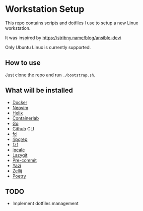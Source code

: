 # Workstation Setup

This repo contains scripts and dotfiles I use to setup a new Linux workstation.

It was inspired by https://stribny.name/blog/ansible-dev/

Only Ubuntu Linux is currently supported.

## How to use

Just clone the repo and run `./bootstrap.sh`.

## What will be installed

- [Docker](https://www.docker.com/)
- [Neovim](https://neovim.io/)
- [Helix](https://helix-editor.com/)
- [Containerlab](https://containerlab.dev/)
- [Go](https://go.dev/)
- [Github](https://cli.github.com/) CLI
- [fd](https://github.com/sharkdp/fd)
- [ripgrep](https://github.com/BurntSushi/ripgrep)
- [fzf](https://github.com/junegunn/fzf)
- [ipcalc](https://jodies.de/ipcalc)
- [Lazygit](https://github.com/jesseduffield/lazygit)
- [Pre-commit](https://pre-commit.com/)
- [Yazi](https://yazi-rs.github.io/)
- [Zellij](https://zellij.dev/)
- [Poetry](https://python-poetry.org/)

## TODO

- Implement dotfiles management
